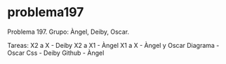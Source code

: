 # problema197
Problema 197. Grupo: Àngel, Deiby, Oscar.

Tareas:
X2 a X - Deiby
X2 a X1 - Àngel
X1 a X - Àngel y Oscar
Diagrama - Oscar
Css - Deiby
Github - Àngel
